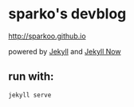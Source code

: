 # sparko's devblog

http://sparkoo.github.io

powered by [Jekyll](http://jekyllrb.com/) and [Jekyll Now](http://www.jekyllnow.com/)

## run with:
```
jekyll serve
```
